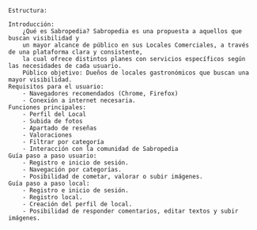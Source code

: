     Estructura:

    Introducción:
        ¿Qué es Sabropedia? Sabropedia es una propuesta a aquellos que buscan visibilidad y
        un mayor alcance de público en sus Locales Comerciales, a través de una plataforma clara y consistente,
        la cual ofrece distintos planes con servicios específicos según las necesidades de cada usuario.
        Público objetivo: Dueños de locales gastronómicos que buscan una mayor visibilidad.
    Requisitos para el usuario:
        - Navegadores recomendados (Chrome, Firefox) 
        - Conexión a internet necesaria.
    Funciones principales:
        - Perfil del Local
        - Subida de fotos
        - Apartado de reseñas 
        - Valoraciones
        - Filtrar por categoría
        - Interacción con la comunidad de Sabropedia
    Guía paso a paso usuario:
        - Registro e inicio de sesión.
        - Navegación por categorías.
        - Posibilidad de cometar, valorar o subir imágenes.
    Guía paso a paso local:
        - Registro e inicio de sesión.
        - Registro local.
        - Creación del perfil de local.
        - Posibilidad de responder comentarios, editar textos y subir imágenes.
